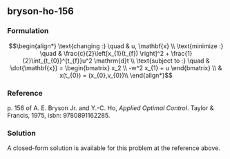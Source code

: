 ## bryson-ho-156

### Formulation
```math
\begin{align*}
\text{changing :} \quad & u, \mathbf{x} \\
\text{minimize :} \quad & \frac{c}{2}\left[x_{1}(t_{f}) \right]^2 + \frac{1}{2}\int_{t_{0}}^{t_{f}}u^2 \mathrm{d}t \\
\text{subject to :} \quad & \dot{\mathbf{x}} = \begin{bmatrix} x_2 \\ -w^2 x_{1} + u \end{bmatrix} \\
& x(t_{0}) = (x_{0},v_{0})\\
\end{align*}
```

### Reference
p. 156 of A. E. Bryson Jr. and Y.-C. Ho, *Applied Optimal Control*. Taylor & Francis, 1975, isbn: 9780891162285.

### Solution
A closed-form solution is available for this problem at the reference above.